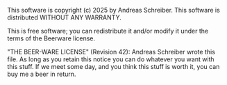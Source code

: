 This software is copyright (c) 2025 by Andreas Schreiber. This software is distributed WITHOUT ANY WARRANTY.

This is free software; you can redistribute it and/or modify it under the terms of the Beerware license.

"THE BEER-WARE LICENSE" (Revision 42): Andreas Schreiber wrote this file. As long as you retain this notice you can do whatever you want with this stuff. If we meet some day, and you think this stuff is worth it, you can buy me a beer in return.
